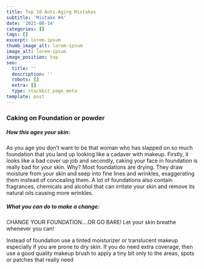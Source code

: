 ```yaml
---
title: Top 10 Anti-Aging Mistakes
subtitle: 'Mistake #4'
date: '2021-08-14'
categories: []
tags: []
excerpt: lorem-ipsum
thumb_image_alt: lorem-ipsum
image_alt: lorem-ipsum
image_position: top
seo:
  title: ''
  description: ''
  robots: []
  extra: []
  type: stackbit_page_meta
template: post
---
```

### Caking on Foundation or powder

##### How this ages your skin: 

As you age you don’t want to be that woman who has slapped on so much foundation that you land up looking like a cadaver with makeup. Firstly, it looks like a bad cover up job and secondly, caking your face in foundation is really bad for your skin. Why? Most foundations are drying. They draw moisture from your skin and seep into fine lines and wrinkles, exaggerating them instead of concealing them. A lot of foundations also contain fragrances, chemicals and alcohol that can irritate your skin and remove its natural oils causing more wrinkles.

##### What you can do to make a change: 

CHANGE YOUR FOUNDATION….OR GO BARE! Let your skin breathe whenever you can!

Instead of foundation use a tinted moisturizer or translucent makeup especially if you are prone to dry skin. If you do need extra coverage, then use a good quality makeup brush to apply a tiny bit only to the areas, spots or patches that really need
